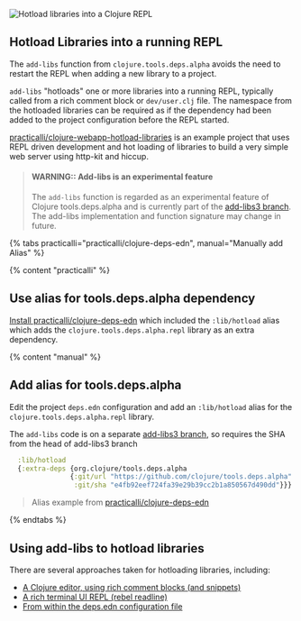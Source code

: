 ![Hotload libraries into a Clojure REPL](https://raw.githubusercontent.com/practicalli/graphic-design/live/clojure/clojure-repl-hotload-libraries.png)

## Hotload Libraries into a running REPL

The `add-libs` function from `clojure.tools.deps.alpha` avoids the need to restart the REPL when adding a new library to a project.

`add-libs` "hotloads" one or more libraries into a running REPL, typically called from a rich comment block or `dev/user.clj` file.  The namespace from the hotloaded libraries can be required as if the dependency had been added to the project configuration before the REPL started.

[practicalli/clojure-webapp-hotload-libraries](https://github.com/practicalli/clojure-webapp-hotload-libraries) is an example project that uses REPL driven development and hot loading of libraries to build a very simple web server using http-kit and hiccup.

> #### WARNING:: Add-libs is an experimental feature
> The `add-libs` function is regarded as an experimental feature of Clojure tools.deps.alpha and is currently part of the [add-libs3 branch](https://github.com/clojure/tools.deps.alpha/tree/add-lib3). The add-libs implementation and function signature may change in future.

{% tabs practicalli="practicalli/clojure-deps-edn", manual="Manually add Alias" %}

{% content "practicalli" %}

## Use alias for tools.deps.alpha dependency

[Install practicalli/clojure-deps-edn](https://github.com/practicalli/clojure-deps-edn/) which included the `:lib/hotload` alias which adds the `clojure.tools.deps.alpha.repl` library as an extra dependency.


{% content "manual" %}

## Add alias for tools.deps.alpha

Edit the project `deps.edn` configuration and add an `:lib/hotload` alias for the `clojure.tools.deps.alpha.repl` library.

The `add-libs` code is on a separate [add-libs3 branch](https://github.com/clojure/tools.deps.alpha/tree/add-lib3), so requires the SHA from the head of add-libs3 branch

```clojure
  :lib/hotload
  {:extra-deps {org.clojure/tools.deps.alpha
               {:git/url "https://github.com/clojure/tools.deps.alpha"
                :git/sha "e4fb92eef724fa39e29b39cc2b1a850567d490dd"}}}
```

> Alias example from [practicalli/clojure-deps-edn](https://github.com/practicalli/clojure-deps-edn/)

{% endtabs %}

## Using add-libs to hotload libraries

There are several approaches taken for hotloading libraries, including:

* [A Clojure editor, using rich comment blocks (and snippets)](hotload-libraries-editor.md)
* [A rich terminal UI REPL (rebel readline)](hotload-libraries-terminal-ui.md)
* [From within the deps.edn configuration file](hotload-libraries-deps-edn-configuration.md)
